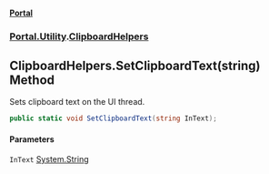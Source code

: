 #### [Portal](index.md 'index')
### [Portal.Utility](Portal.Utility.md 'Portal.Utility').[ClipboardHelpers](ClipboardHelpers.md 'Portal.Utility.ClipboardHelpers')

## ClipboardHelpers.SetClipboardText(string) Method

Sets clipboard text on the UI thread.

```csharp
public static void SetClipboardText(string InText);
```
#### Parameters

<a name='Portal.Utility.ClipboardHelpers.SetClipboardText(string).InText'></a>

`InText` [System.String](https://docs.microsoft.com/en-us/dotnet/api/System.String 'System.String')